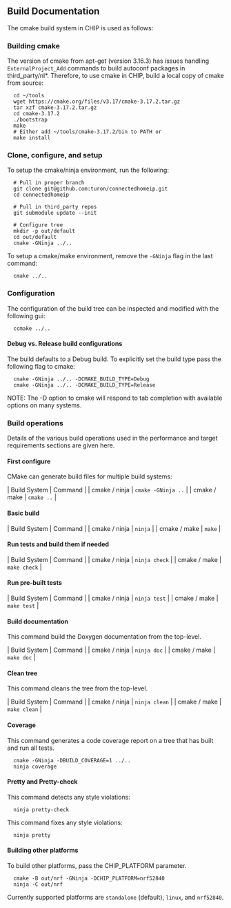## Build Documentation

The cmake build system in CHIP is used as follows:

### Building cmake

The version of cmake from apt-get (version 3.16.3) has issues handling
`ExternalProject_Add` commands to build autoconf packages in third_party/nl\*.
Therefore, to use cmake in CHIP, build a local copy of cmake from source:

```
  cd ~/tools
  wget https://cmake.org/files/v3.17/cmake-3.17.2.tar.gz
  tar xzf cmake-3.17.2.tar.gz
  cd cmake-3.17.2
  ./bootstrap
  make
  # Either add ~/tools/cmake-3.17.2/bin to PATH or
  make install
```

### Clone, configure, and setup

To setup the cmake/ninja environment, run the following:

```
  # Pull in proper branch
  git clone git@github.com:turon/connectedhomeip.git
  cd connectedhomeip

  # Pull in third_party repos
  git submodule update --init

  # Configure tree
  mkdir -p out/default
  cd out/default
  cmake -GNinja ../..
```

To setup a cmake/make environment, remove the `-GNinja` flag in the last
command:

```
  cmake ../..
```

### Configuration

The configuration of the build tree can be inspected and modified with the
following gui:

```
  ccmake ../..
```

#### Debug vs. Release build configurations

The build defaults to a Debug build. To explicitly set the build type pass the
following flag to cmake:

```
  cmake -GNinja ../.. -DCMAKE_BUILD_TYPE=Debug
  cmake -GNinja ../.. -DCMAKE_BUILD_TYPE=Release
```

NOTE: The -D option to cmake will respond to tab completion with available
options on many systems.

### Build operations

Details of the various build operations used in the performance and target
requirements sections are given here.

#### First configure

CMake can generate build files for multiple build systems:

| Build System | Command | | cmake / ninja | `cmake -GNinja ..` | | cmake / make
| `cmake ..` |

#### Basic build

| Build System | Command | | cmake / ninja | `ninja` | | cmake / make | `make` |

#### Run tests and build them if needed

| Build System | Command | | cmake / ninja | `ninja check` | | cmake / make |
`make check` |

#### Run pre-built tests

| Build System | Command | | cmake / ninja | `ninja test` | | cmake / make |
`make test` |

#### Build documentation

This command build the Doxygen documentation from the top-level.

| Build System | Command | | cmake / ninja | `ninja doc` | | cmake / make |
`make doc` |

#### Clean tree

This command cleans the tree from the top-level.

| Build System | Command | | cmake / ninja | `ninja clean` | | cmake / make |
`make clean` |

#### Coverage

This command generates a code coverage report on a tree that has built and run
all tests.

```
  cmake -GNinja -DBUILD_COVERAGE=1 ../..
  ninja coverage
```

#### Pretty and Pretty-check

This command detects any style violations:

```
  ninja pretty-check
```

This command fixes any style violations:

```
  ninja pretty
```

#### Building other platforms

To build other platforms, pass the CHIP_PLATFORM parameter.

```
  cmake -B out/nrf -GNinja -DCHIP_PLATFORM=nrf52840
  ninja -C out/nrf
```

Currently supported platforms are `standalone` (default), `linux`, and
`nrf52840`.
